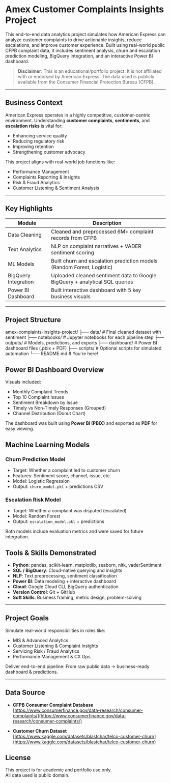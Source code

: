 # Amex Customer Complaints Insights Project

This end-to-end data analytics project simulates how American Express can analyze customer complaints to drive actionable insights, reduce escalations, and improve customer experience. Built using real-world public CFPB complaint data, it includes sentiment analysis, churn and escalation prediction modeling, BigQuery integration, and an interactive Power BI dashboard.

> **Disclaimer**: This is an educational/portfolio project. It is not affiliated with or endorsed by American Express. The data used is publicly available from the Consumer Financial Protection Bureau (CFPB).

---

## Business Context

American Express operates in a highly competitive, customer-centric environment. Understanding **customer complaints**, **sentiments**, and **escalation risks** is vital for:
- Enhancing service quality
- Reducing regulatory risk
- Improving retention
- Strengthening customer advocacy

This project aligns with real-world job functions like:
- Performance Management
- Complaints Reporting & Insights
- Risk & Fraud Analytics
- Customer Listening & Sentiment Analysis

---

## Key Highlights

| Module                      | Description                                                                 |
|----------------------------|-----------------------------------------------------------------------------|
| Data Cleaning           | Cleaned and preprocessed 6M+ complaint records from CFPB                    |
| Text Analytics          | NLP on complaint narratives + VADER sentiment scoring                       |
| ML Models               | Built churn and escalation prediction models (Random Forest, Logistic)     |
| BigQuery Integration   | Uploaded cleaned sentiment data to Google BigQuery + analytical SQL queries |
| Power BI Dashboard      | Built interactive dashboard with 5 key business visuals                     |

---

## Project Structure
amex-complaints-insights-project/
├── data/ # Final cleaned dataset with sentiment
├── notebooks/ # Jupyter notebooks for each pipeline step
├── outputs/ # Models, predictions, and exports
├── dashboard/ # Power BI dashboard files (.pbix + PDF)
├── scripts/ # Optional scripts for simulated automation
└── README.md # You're here!

## Power BI Dashboard Overview

Visuals included:
- Monthly Complaint Trends
- Top 10 Complaint Issues
- Sentiment Breakdown by Issue
- Timely vs Non-Timely Responses (Grouped)
- Channel Distribution (Donut Chart)

The dashboard was built using **Power BI (PBIX)** and exported as **PDF** for easy viewing.

## Machine Learning Models

### Churn Prediction Model
- Target: Whether a complaint led to customer churn
- Features: Sentiment score, channel, issue, etc.
- Model: Logistic Regression
- Output: `churn_model.pkl` + predictions CSV

### Escalation Risk Model
- Target: Whether a complaint was disputed (escalated)
- Model: Random Forest
- Output: `escalation_model.pkl` + predictions

Both models include evaluation metrics and were saved for future integration.

## Tools & Skills Demonstrated

- **Python**: pandas, scikit-learn, matplotlib, seaborn, nltk, vaderSentiment
- **SQL / BigQuery**: Cloud-native querying and insights
- **NLP**: Text preprocessing, sentiment classification
- **Power BI**: Data modeling + interactive dashboard
- **Cloud**: Google Cloud CLI, BigQuery authentication
- **Version Control**: Git + GitHub
- **Soft Skills**: Business framing, metric design, problem-solving

---

## Project Goals

Simulate real-world responsibilities in roles like:
- MIS & Advanced Analytics
- Customer Listening & Complaint Insights
- Servicing Risk / Fraud Analytics
- Performance Management & CX Ops

Deliver end-to-end pipeline:
From raw public data → business-ready dashboard & predictions.

---

## Data Source

- **CFPB Consumer Complaint Database**  
  [https://www.consumerfinance.gov/data-research/consumer-complaints/](https://www.consumerfinance.gov/data-research/consumer-complaints/)

- **Customer Churn Dataset**  
  [https://www.kaggle.com/datasets/blastchar/telco-customer-churn](https://www.kaggle.com/datasets/blastchar/telco-customer-churn)


## License

This project is for academic and portfolio use only.  
All data used is public domain.


